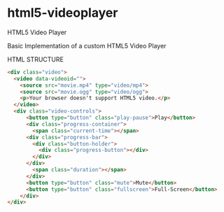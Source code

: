 html5-videoplayer
=================

HTML5 Video Player

Basic Implementation of a custom HTML5 Video Player

HTML STRUCTURE

```html
<div class="video">
  <video data-videoid="">
    <source src="movie.mp4" type="video/mp4">
    <source src="movie.ogg" type="video/ogg">
    <p>Your browser doesn't support HTML5 video.</p>
  </video>
  <div class="video-controls">
      <button type="button" class="play-pause">Play</button>
      <div class="progress-container">
        <span class="current-time"></span>
      <div class="progress-bar">
        <div class="button-holder">
          <div class="progress-button"></div>
        </div>
      </div>
        <span class="duration"></span>
      </div>
      <button type="button" class="mute">Mute</button>
      <button type="button" class="fullscreen">Full-Screen</button>
    </div>
</div>
